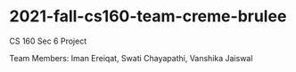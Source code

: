 # 2021-fall-cs160-team-creme-brulee
CS 160 Sec 6 Project

Team Members: Iman Ereiqat, Swati Chayapathi, Vanshika Jaiswal
